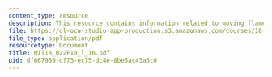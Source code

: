 ```yaml
---
content_type: resource
description: This resource contains information related to moving flames.
file: https://ol-ocw-studio-app-production.s3.amazonaws.com/courses/18-022-calculus-of-several-variables-fall-2010/df667950df73ec75dc4e8be6ac43a6c0_MIT18_022F10_l_16.pdf
file_type: application/pdf
resourcetype: Document
title: MIT18_022F10_l_16.pdf
uid: df667950-df73-ec75-dc4e-8be6ac43a6c0
---
```

